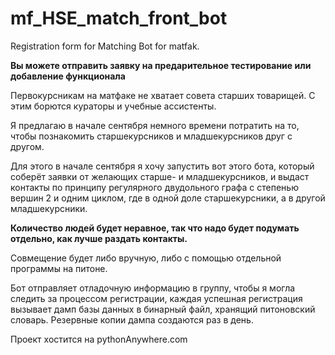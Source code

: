# mf_HSE_match_front_bot
Registration form for Matching Bot for matfak.


**Вы можете отправить заявку на предарительное тестирование или добавление функционала**

Первокурсникам на матфаке не хватает совета старших товарищей.
С этим борются кураторы и учебные ассистенты.

Я предлагаю в начале сентября немного времени потратить на то, чтобы познакомить 
старшекурсников и младшекурсников друг с другом.

Для этого в начале сентября я хочу запустить вот этого бота, который соберёт
заявки от желающих старше- и младшекурсников, и выдаст контакты по принципу
регулярного двудольного графа с степенью вершин 2 и одним циклом, где в одной
доле старшекурсники, а в другой младшекурсники.

__Количество людей будет неравное, так что надо будет подумать отдельно, как лучше раздать контакты.__

Совмещение будет либо вручную, либо с помощью отдельной программы на питоне.

Бот отправляет отладочную информацию в группу, чтобы я могла следить за процессом регистрации,
каждая успешная регистрация вызывает дамп базы данных в бинарный файл, хранящий
питоновский словарь. Резервные копии дампа создаются раз в день.

Проект хостится на pythonAnywhere.com
